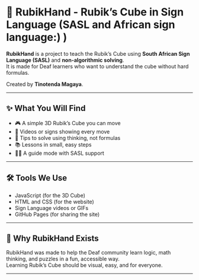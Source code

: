 # 🧩 RubikHand - Rubik’s Cube in Sign Language (SASL and African sign language:) )

**RubikHand** is a project to teach the Rubik’s Cube using **South African Sign Language (SASL)** and **non-algorithmic solving**.  
It is made for Deaf learners who want to understand the cube without hard formulas.

Created by **Tinotenda Magaya**.

---

## ✨ What You Will Find
- 🎮 A simple 3D Rubik’s Cube you can move
- 👐 Videos or signs showing every move
- 🧠 Tips to solve using thinking, not formulas
- 📚 Lessons in small, easy steps
- 🧑‍🏫 A guide mode with SASL support

---

## 🛠️ Tools We Use
- JavaScript (for the 3D Cube)
- HTML and CSS (for the website)
- Sign Language videos or GIFs
- GitHub Pages (for sharing the site)

---

## 💬 Why RubikHand Exists
RubikHand was made to help the Deaf community learn logic, math thinking, and puzzles in a fun, accessible way.  
Learning Rubik’s Cube should be visual, easy, and for everyone.

---

